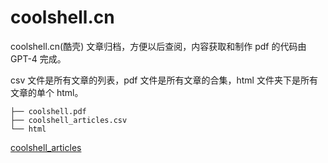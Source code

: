 # coolshell.cn
coolshell.cn(酷壳) 文章归档，方便以后查阅，内容获取和制作 pdf 的代码由 GPT-4 完成。

csv 文件是所有文章的列表，pdf 文件是所有文章的合集，html 文件夹下是所有文章的单个 html。
```
├── coolshell.pdf
├── coolshell_articles.csv
└── html
```
[coolshell_articles](./coolshell_articles.csv)